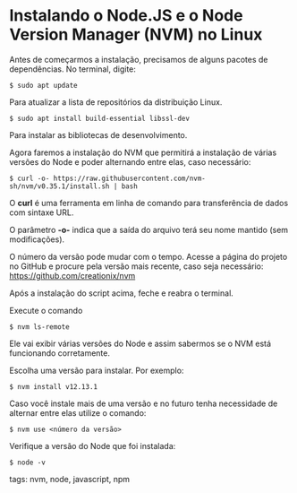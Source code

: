 # Instalando o Node.JS e o Node Version Manager (NVM) no Linux

Antes de começarmos a instalação, precisamos de alguns pacotes de dependências. No terminal, digite:
```
$ sudo apt update
```
Para atualizar a lista de repositórios da distribuição Linux.
```
$ sudo apt install build-essential libssl-dev
```
Para instalar as bibliotecas de desenvolvimento.

Agora faremos a instalação do NVM que permitirá a instalação de várias versões do Node e poder alternando entre elas, caso necessário:
```
$ curl -o- https://raw.githubusercontent.com/nvm-sh/nvm/v0.35.1/install.sh | bash
```
O **curl** é uma ferramenta em linha de comando para transferência de dados com sintaxe URL.

O parâmetro **-o-** indica que a saída do arquivo terá seu nome mantido (sem modificações).

O número da versão pode mudar com o tempo. Acesse a página do projeto no GitHub e procure pela versão mais recente, caso seja necessário: https://github.com/creationix/nvm

Após a instalação do script acima, feche e reabra o terminal.

Execute o comando
```
$ nvm ls-remote
```
Ele vai exibir várias versões do Node e assim sabermos se o NVM está funcionando corretamente.

Escolha uma versão para instalar. Por exemplo:
```
$ nvm install v12.13.1
```
Caso você instale mais de uma versão e no futuro tenha necessidade de alternar entre elas utilize o comando:
```
$ nvm use <número da versão>
```
Verifique a versão do Node que foi instalada:
```
$ node -v
```

tags: nvm, node, javascript, npm
